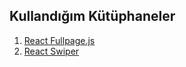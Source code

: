 ## Kullandığım Kütüphaneler

1. [React Fullpage.js](https://github.com/alvarotrigo/react-fullpage)
2. [React Swiper](https://github.com/nolimits4web/swiper)
